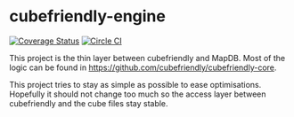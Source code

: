 # cubefriendly-engine

[![Coverage Status](https://coveralls.io/repos/cubefriendly/cubefriendly-engine/badge.svg?branch=master)](https://coveralls.io/r/cubefriendly/cubefriendly-engine?branch=master)
[![Circle CI](https://circleci.com/gh/adridadou/cubefriendly-engine/tree/master.svg?style=svg)](https://circleci.com/gh/cubefriendly/cubefriendly-engine/tree/master)

This project is the thin layer between cubefriendly and MapDB. Most of the logic can be found in https://github.com/cubefriendly/cubefriendly-core.

This project tries to stay as simple as possible to ease optimisations.
Hopefully it should not change too much so the access layer between cubefriendly and the cube files stay stable.
